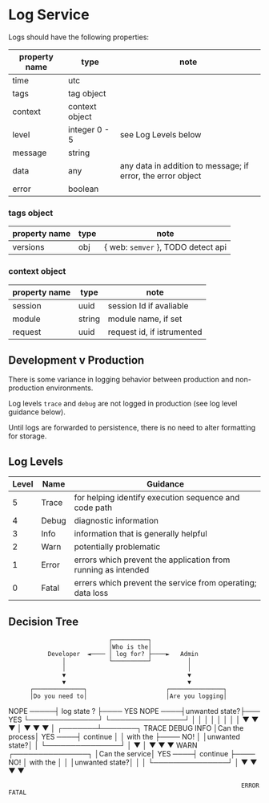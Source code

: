 # Log Service

Logs should have the following properties:

| property name | type           | note                                                        |
|---------------|----------------|-------------------------------------------------------------|
| time          | utc            |                                                             |
| tags          | tag object     |                                                             |
| context       | context object |                                                             |
| level         | integer 0 - 5  | see Log Levels below                                        |
| message       | string         |                                                             |
| data          | any            | any data in addition to message; if error, the error object |
| error         | boolean        |                                                             |

### tags object

| property name | type   | note                               |
|---------------|--------|------------------------------------|
| versions      | obj    | { web: `semver` }, TODO detect api |

### context object

| property name | type   | note                       |
|---------------|--------|----------------------------|
| session       | uuid   | session Id if avaliable    |
| module        | string | module name, if set        |
| request       | uuid   | request id, if istrumented |

## Development v Production

There is some variance in logging behavior between production and non-production environments.

Log levels `trace` and `debug` are not logged in production (see log level guidance below).

Until logs are forwarded to persistence, there is no need to alter formatting for storage.

## Log Levels

| Level | Name  | Guidance                                                      |
|-------|-------|---------------------------------------------------------------|
| 5     | Trace | for helping identify execution sequence and code path         |
| 4     | Debug | diagnostic information                                        |
| 3     | Info  | information that is generally helpful                         |
| 2     | Warn  | potentially problematic                                       |
| 1     | Error | errors which prevent the application from running as intended |
| 0     | Fatal | errers which prevent the service from operating; data loss    |

## Decision Tree

                                ┌──────────┐
                                │Who is the│
               Developer  ◄──── │ log for? ├────►   Admin
                   │            └──────────┘          │
                   │                                  │
                   ▼                                  ▼
                   ▼                                  ▼
          ┌──────────────┐                      ┌───────────────┐
          │Do you need to│                      │Are you logging│
NOPE ─────┤  log state ? ├──── YES    NOPE  ────┤unwanted state?├───  YES
          └──────────────┘                      └───────────────┘
  │                             │       │                              │
  │                             │       │                              │
  ▼                             ▼       ▼                              │
  ▼                             ▼       ▼                              │
                                                               ┌───────┴───────┐
TRACE                         DEBUG   INFO                     │Can the process│
                                                       YES ────┤   continue    │
                                                               │   with the    ├──── NO!
                                                        │      │unwanted state?│
                                                        │      └───────────────┘      │
                                                        ▼                             │
                                                        ▼                             ▼
                                                                                      ▼
                                                      WARN                    ┌───────────────┐
                                                                              │Can the service│
                                                                      YES ────┤   continue    ├──── NO!
                                                                              │   with the    │
                                                                       │      │unwanted state?│      │
                                                                       │      └───────────────┘      │
                                                                       ▼                             ▼
                                                                       ▼                             ▼

                                                                     ERROR                         FATAL
